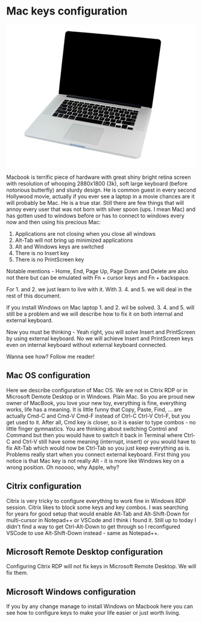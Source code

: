 # Mac keys configuration

![Mac](./mac.jpg)

Macbook is terrific piece of hardware with great shiny bright retina screen with resolution of whooping 2880x1800 (3k), soft large keyboard (before notorious butterfly) and sturdy design. He is common guest in every second Hollywood movie, actually if you ever see a laptop in a movie chances are it will probably be Mac. He is a true star. Still there are few things that will annoy every user that was not born with silver spoon (ups. I mean Mac) and has gotten used to windows before or has to connect to windows every now and then using his precious Mac:

1. Applications are not closing when you close all windows
2. Alt-Tab will not bring up minimized applications
3. Alt and Windows keys are switched
4. There is no Insert key
5. There is no PrintScreen key

Notable mentions - Home, End,  Page Up, Page Down and Delete are also not there but can be emulated with Fn + cursor keys and Fn + backspace.

For 1. and 2. we just learn to live with it. With 3. 4. and 5. we will deal in the rest of this document. 

If you install Windows on Mac laptop 1. and 2. wil be solved. 3. 4. and 5. will still be a problem and we will describe how to fix it on both internal and external keyboard.

Now you must be thinking - Yeah right, you will solve Insert and PrintScreen by using external keyboard. No we will achieve Insert and PrintScreen keys even on internal keyboard without external keyboard connected.

Wanna see how? Follow me reader!


## Mac OS configuration

Here we describe configuration of Mac OS. We are not in Citrix RDP or in Microsoft Demote Desktop or in Windows. Plain Mac. So you are proud new owner of MacBook, you love your new toy, everything is fine, everything works, life has a meaning. It is little funny that Copy, Paste, Find, ... are actually Cmd-C and Cmd-V Cmd-F instead of Ctrl-C Ctrl-V Ctrl-F, but you get used to it. After all, Cmd key is closer, so it is easier to type combos - no little finger gymnastics. You are thinking about switching Control and Command but then you would have to switch it back in Terminal where Ctrl-C and Ctrl-V still have some  meaning (interrupt, insert) or you would have to fix Alt-Tab which would now be Ctrl-Tab so you just keep everything as is.
Problems really start when you connect external keyboard. First thing you notice is that Mac key is not really Alt - it is more like Windows key on a wrong position. Oh nooooo, why Apple, why?


## Citrix configuration

Citrix is very tricky to configure everything to work fine in Windows RDP session. Citrix likes to block some keys and key combos. I was searching for years for good setup that would enable Alt-Tab and Alt-Shift-Down for multi-cursor in Notepad++ or VSCode and I think i found it. Still up to today I didn't find a way to get Ctrl-Alt-Down to get through so I reconfigured VSCode to use Alt-Shift-Down instead - same as Notepad++.


## Microsoft Remote Desktop configuration

Configuring Citrix RDP will not fix keys in Microsoft Remote Desktop. We will fix them.


## Microsoft Windows configuration

If you by any change manage to install Windows on Macbook here you can see how to configure keys to make your life easier or just worth living.
